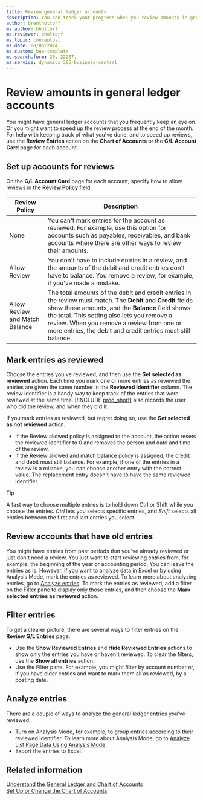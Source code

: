 ```yaml
---
title: Review general ledger accounts 
description: You can track your progress when you review amounts in general ledger accounts.
author: brentholtorf
ms.author: bholtorf
ms.reviewer: bholtorf
ms.topic: conceptual
ms.date: 08/06/2024
ms.custom: bap-template
ms.search.form: 20, 22207,
ms.service: dynamics-365-business-central
---
```


# Review amounts in general ledger accounts

You might have general ledger accounts that you frequently keep an eye on. Or you might want to speed up the review process at the end of the month. For help with keeping track of what you've done, and to speed up reviews, use the **Review Entries** action on the **Chart of Accounts** or the **G/L Account Card** page for each account. 

## Set up accounts for reviews

On the **G/L Account Card** page for each account, specify how to allow reviews in the **Review Policy** field.

|Review Policy  |Description  |
|---------|---------|
|None     | You can't mark entries for the account as reviewed. For example, use this option for accounts such as payables, receivables, and bank accounts where there are other ways to review their amounts.        |
|Allow Review     | You don't have to include entries in a review, and the amounts of the debit and credit entries don't have to balance. You remove a review, for example, if you've made a mistake.        |
|Allow Review and Match Balance     | The total amounts of the debit and credit entries in the review must match. The **Debit** and **Credit** fields show those amounts, and the **Balance** field shows the total. This setting also lets you remove a review. When you remove a review from one or more entries, the debit and credit entries must still balance.        |

## Mark entries as reviewed

Choose the entries you've reviewed, and then use the **Set selected as reviewed** action. Each time you mark one or more entries as reviewed the entries are given the same number in the **Reviewed Identifier** column. The review identifier is a handy way to keep track of the entries that were reviewed at the same time. [!INCLUDE [prod_short](includes/prod_short.md)] also records the user who did the review, and when they did it.

If you mark entries as reviewed, but regret doing so, use the **Set selected as not reviewed** action.

* If the Review allowed policy is assigned to the account, the action resets the reviewed identifier to 0 and removes the person and date and time of the review. 
* If the Review allowed and match balance policy is assigned, the credit and debit must still balance. For example, if one of the entries in a review is a mistake, you can choose another entry with the correct value. The replacement entry doesn't have to have the same reviewed identifier.

> [!TIP]
> A fast way to choose multiple entries is to hold down Ctrl or Shift while you choose the entries. *Ctrl* lets you selects specific entries, and *Shift* selects all entries between the first and last entries you select.

## Review accounts that have old entries

You might have entries from past periods that you've already reviewed or just don't need a review. You just want to start reviewing entries from, for example, the beginning of the year or accounting period. You can leave the entries as is. However, if you want to analyze data in Excel or by using Analysis Mode, mark the entries as reviewed. To learn more about analyzing entries, go to [Analyze entries](#analyze-entries). To mark the entries as reviewed, add a filter on the Filter pane to display only those entries, and then choose the **Mark selected entries as reviewed** action.

## Filter entries

To get a clearer picture, there are several ways to filter entries on the **Review G/L Entries** page.

* Use the **Show Reviewed Entries** and **Hide Reviewed Entries** actions to show only the entries you have or haven't reviewed. To clear the filters, use the **Show all entries** action.
* Use the Filter pane. For example, you might filter by account number or, if you have older entries and want to mark them all as reviewed, by a posting date.

## Analyze entries

There are a couple of ways to analyze the general ledger entries you've reviewed.

* Turn on Analysis Mode, for example, to group entries according to their reviewed identifier. To learn more about Analysis Mode, go to [Analyze List Page Data Using Analysis Mode](analysis-mode.md).
* Export the entries to Excel.

## Related information

[Understand the General Ledger and Chart of Accounts](finance-general-ledger.md)    
[Set Up or Change the Chart of Accounts](finance-setup-chart-accounts.md)    
